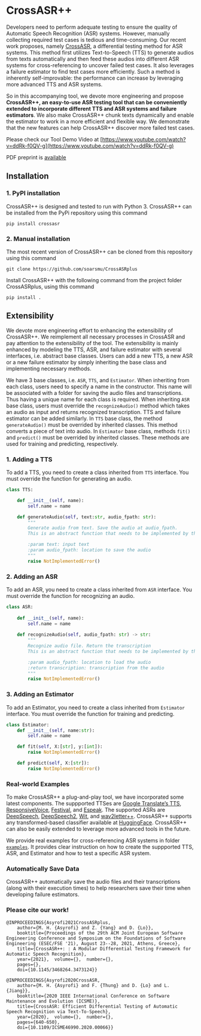 # CrossASR++ 

Developers need to perform adequate testing to ensure the quality of Automatic Speech Recognition (ASR) systems. However, manually collecting required test cases is tedious and time-consuming. Our recent work proposes, namely [CrossASR](https://github.com/soarsmu/CrossASR), a differential testing method for ASR systems. This method first utilizes Text-to-Speech (TTS) to generate audios from texts automatically and then feed these audios into different ASR systems for cross-referencing to uncover failed test cases. It also leverages a failure estimator to find test cases more efficiently. Such a method is inherently self-improvable: the performance can increase by leveraging more advanced TTS and ASR systems. 

So in this accompanying tool, we devote more engineering and propose **CrossASR++, an easy-to-use ASR testing tool that can be conveniently extended to incorporate different TTS and ASR systems and failure estimators**. We also make CrossASR++ chunk texts dynamically and enable the estimator to work in a more efficient and flexible way. We demonstrate that the new features can help CrossASR++ discover more failed test cases.

Please check our Tool Demo Video at [https://www.youtube.com/watch?v=ddRk-f0QV-g](https://www.youtube.com/watch?v=ddRk-f0QV-g)

PDF preprint is [available](https://mhilmiasyrofi.github.io/papers/CrossASRv2.pdf)

## Installation

### 1. PyPI installation

CrossASR++ is designed and tested to run with Python 3. CrossASR++ can be installed from the PyPi repository using this command

```pip install crossasr```

### 2. Manual installation

The most recent version of CrossASR++ can be cloned from this repository using this command

```git clone https://github.com/soarsmu/CrossASRplus```

Install CrossASR++ with the following command from the project folder CrossASRplus, using this command

```pip install .```

## Extensibility

We devote more engineering effort to enhancing the extensibility of CrossASR++. We reimplement all necessary processes in CrossASR and pay attention to the extensibility of the tool. The extensibility is mainly enhanced by modeling the TTS, ASR, and failure estimator with several interfaces, i.e. abstract base classes. Users can add a new TTS, a new ASR or a new failure estimator by simply inheriting the base class and implementing necessary methods.

We have 3 base classes, i.e. `ASR`, `TTS`, and `Estimator`. When inheriting from each class, users need to specify a name in the constructor. This name will be associated with a folder for saving the audio files and transcriptions. Thus having a unique name for each class is required. When inheriting `ASR` base class, users must override the `recognizeAudio()` method which takes an audio as input and returns recognized transcription. TTS and failure estimator can be added similarly. In `TTS` base class, the method `generateAudio()` must be overrided by inherited classes. This method converts a piece of text into audio. In `Estimator` base class, methods `fit()` and `predict()` must be overrided by inherited classes. These methods are used for training and predicting, respectively.


### 1. Adding a TTS

To add a TTS, you need to create a class inherited from `TTS` interface. You must override the function for generating an audio.

```python
class TTS:

    def __init__(self, name):
        self.name = name

    def generateAudio(self, text:str, audio_fpath: str):
        """
        Generate audio from text. Save the audio at audio_fpath. 
        This is an abstract function that needs to be implemented by the child class

        :param text: input text
        :param audio_fpath: location to save the audio
        """
        raise NotImplementedError()
```

### 2. Adding an ASR

To add an ASR, you need to create a class inherited from `ASR` interface. You must override the function for recognizing an audio.

```python
class ASR:
    
    def __init__(self, name):
        self.name = name
    
    def recognizeAudio(self, audio_fpath: str) -> str:
        """
        Recognize audio file. Return the transcription
        This is an abstract function that needs to be implemented by the child class

        :param audio_fpath: location to load the audio
        :return transcription: transcription from the audio
        """
        raise NotImplementedError()
```

### 3. Adding an Estimator

To add an Estimator, you need to create a class inherited from `Estimator` interface. You must override the function for training and predicting.
```python
class Estimator:
    def __init__(self, name:str):
        self.name = name

    def fit(self, X:[str], y:[int]):
        raise NotImplementedError()

    def predict(self, X:[str]):
        raise NotImplementedError()

```
### Real-world Examples

To make CrossASR++ a plug-and-play tool, we have incorporated some latest components. The suppported TTSes are [Google Translate’s TTS](https://pypi.org/project/gTTS/), [ResponsiveVoice](https://pypi.org/project/rvtts/), [Festival](https://www.cstr.ed.ac.uk/projects/festival/), and [Espeak](http://espeak.sourceforge.net). The supported ASRs are [DeepSpeech](https://pypi.org/project/deepspeech/), [DeepSpeech2](https://github.com/PaddlePaddle/DeepSpeech), [Wit](https://wit.ai), and [wav2letter++](https://github.com/flashlight/wav2letter). CrossASR++ supports any transformed-based classifier available at [HuggingFace](https://huggingface.co). CrossASR++ can also be easily extended to leverage more advanced tools in the future.

We provide real examples for cross-referencing ASR systems in folder [`examples`](https://github.com/soarsmu/CrossASRplus/tree/main/examples). It provides clear instruction on how to create the suppported TTS, ASR, and Estimator and how to test a specific ASR system.

### Automatically Save Data

CrossASR++ automatically save the audio files and their transcriptions (along with their execution times) to help researchers save their time when developing failure estimators. 


### Please cite our work!

```
@INPROCEEDINGS{Asyrofi2021CrossASRplus,  
    author={M. H. {Asyrofi} and Z. {Yang} and D. {Lo}},  
    booktitle={Proceedings of the 29th ACM Joint European Software Engineering Conference and Symposium on the Foundations of Software Engineering (ESEC/FSE '21), August 23--28, 2021, Athens, Greece},
    title={CrossASR++: : A Modular Differential Testing Framework for Automatic Speech Recognition},   
    year={2021},  volume={},  number={},  
    pages={},  
    doi={10.1145/3468264.3473124}}
    
@INPROCEEDINGS{Asyrofi2020CrossASR,  
    author={M. H. {Asyrofi} and F. {Thung} and D. {Lo} and L. {Jiang}},  
    booktitle={2020 IEEE International Conference on Software Maintenance and Evolution (ICSME)},
    title={CrossASR: Efficient Differential Testing of Automatic Speech Recognition via Text-To-Speech},   
    year={2020},  volume={},  number={},  
    pages={640-650},  
    doi={10.1109/ICSME46990.2020.00066}}
    
```


